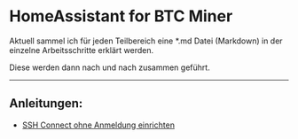 # HomeAssistant for BTC Miner

Aktuell sammel ich für jeden Teilbereich eine *.md Datei (Markdown) in der einzelne Arbeitsschritte erklärt werden.

Diese werden dann nach und nach zusammen geführt.

---

## Anleitungen:

- [SSH Connect ohne Anmeldung einrichten](https://github.com/buerzel/HomeAssistant_Miner/blob/main/ssh_connect.md)

